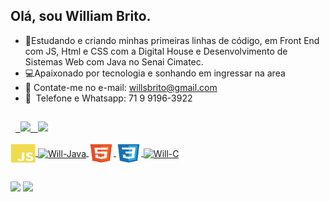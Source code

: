 ## Olá, sou William Brito.

- 🌱Estudando e criando minhas primeiras linhas de código, em Front End com JS, Html e CSS com a Digital House e Desenvolvimento de Sistemas Web com Java no Senai             Cimatec.
- 💻Apaixonado por tecnologia e sonhando em ingressar na area
- 📧 Contate-me no e-mail: willsbrito@gmail.com
- 📱  Telefone e Whatsapp: 71 9 9196-3922

##

<div>
  <a href="https://github.com/willbrito86">
  <img height = "130em" src = "https://github-readme-stats.vercel.app/api?username=willbrito86&show_icons=true&theme=dracula&include_all_commits=true&count_private=true"/>
  <img height = "130em" src = "https://github-readme-stats.vercel.app/api/top-langs/?username=willbrito86&layout=compact&langs_count=7&theme=dracula"/>
</div>

<div style="display: inline_block"><br>
  <img align="center" alt="Will-JS" height="30" width="40" src="https://raw.githubusercontent.com/devicons/devicon/master/icons/javascript/javascript-plain.svg">
  <img align="center" alt="Will-Java" height="30" width="40" src="https://cdn.jsdelivr.net/gh/devicons/devicon/icons/java/java-original-wordmark.svg">
  <img align="center" alt="Will-HTML" height="30" width="40" src="https://raw.githubusercontent.com/devicons/devicon/master/icons/html5/html5-original.svg">
  <img align="center" alt="Will-CSS" height="30" width="40" src="https://raw.githubusercontent.com/devicons/devicon/master/icons/css3/css3-original.svg">
  <img align="center" alt="Will-C" height="30" width="40" src="https://cdn.jsdelivr.net/gh/devicons/devicon/icons/c/c-original.svg">    
</div>

##

<div> 
<a href = "mailto:willsbrito@gmail.com"><img src="https://img.shields.io/badge/-Gmail-%23333?style=for-the-badge&logo=gmail&logoColor=white" target="_blank"></a>
<a href="https://https://www.linkedin.com/in/linkedin.com/in/william-brito1206/" target="_blank"><img src="https://img.shields.io/badge/-LinkedIn-%230077B5?style=for-the-badge&logo=linkedin&logoColor=white" target="_blank"></a>  
</div>

	
